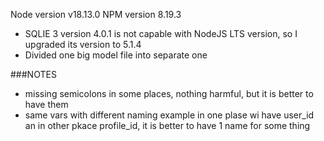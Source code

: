 Node version v18.13.0
NPM version 8.19.3

- SQLIE 3 version 4.0.1 is not capable with NodeJS LTS version, so I upgraded its version to 5.1.4
- Divided one big model file into separate one

###NOTES
- missing semicolons in some places, nothing harmful, but it is better to have them
- same vars with different naming example in one plase wi have user_id an in other pkace profile_id, it is better to have 1 name for some thing
